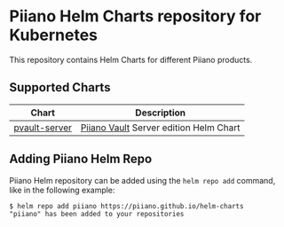 # Piiano Helm Charts repository for Kubernetes

This repository contains Helm Charts for different Piiano products.

## Supported Charts

| Chart                                 | Description                                                                          |
| ------------------------------------- | ------------------------------------------------------------------------------------ |
| [pvault-server](charts/pvault-server) | [Piiano Vault](https://piiano.com/pii-data-privacy-vault/) Server edition Helm Chart |

## Adding Piiano Helm Repo

Piiano Helm repository can be added using the `helm repo add` command, like
in the following example:

```console
$ helm repo add piiano https://piiano.github.io/helm-charts
"piiano" has been added to your repositories
```